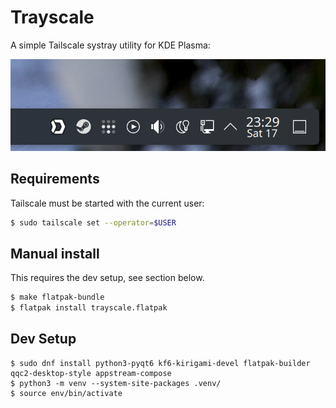 # Trayscale

A simple Tailscale systray utility for KDE Plasma:

![plasma-panel-with-trayscale](docs/plasma-panel.png)

## Requirements

Tailscale must be started with the current user:

```bash
$ sudo tailscale set --operator=$USER
```

## Manual install

This requires the dev setup, see section below.

```bash
$ make flatpak-bundle
$ flatpak install trayscale.flatpak
```

## Dev Setup

```
$ sudo dnf install python3-pyqt6 kf6-kirigami-devel flatpak-builder qqc2-desktop-style appstream-compose
$ python3 -m venv --system-site-packages .venv/
$ source env/bin/activate
```
